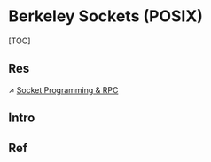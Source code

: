 # Berkeley Sockets (POSIX)

[TOC]



## Res
↗ [Socket Programming & RPC](../../../../../../🏎️%20Computer%20Networking%20and%20Communication/🎅🏼%20Socket%20Programming%20&%20RPC/Socket%20Programming%20&%20RPC.md)



## Intro


## Ref

